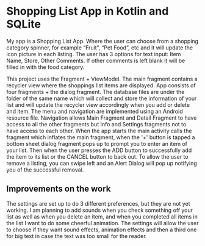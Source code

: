 # Shopping List App in Kotlin and SQLite

My app is a Shopping List App. Where the user can choose from a shopping category spinner, for example “Fruit”, “Pet Food”, etc and it will update the icon picture in each listing. The user has 3 options for text input: Item Name, Store, Other Comments. If other comments is left blank it will be filled in with the food category.

This project uses the Fragment + ViewModel. The main fragment contains a recycler view where the shoppings list items are displayed.
App consists of four fragments + the dialog fragment. The database files are under the folder of the same name which will collect and store the information of your list and will update the recycler view accordingly when you add or delete and item. The menu and navigation are implemented using an Android resource file. Navigation allows Main Fragment and Detail Fragment to have access to all the other fragments but Info and Settings fragments not to have access to each other.
When the app starts the main activity calls the fragment which inflates the main fragment, when the '+' button is tapped a bottom sheet dialog fragment pops up to prompt you to enter an item of your list. Then when the user presses the ADD button to successfully add the item to its list or the CANCEL button to back out.
To allow the user to remove a listing, you can swipe left and an Alert Dialog will pop up notifying you of the successful removal.

## Improvements on the work

The settings are set up to do 3 different preferences, but they are not yet working. I am planning to add sounds when you check something off your list as well as when you delete an item, and when you completed all items in the list I want to do some cheerful animation. The settings will allow the user to choose if they want sound effects, animation effects and then a third one for big text in case the text was too small for the reader.
